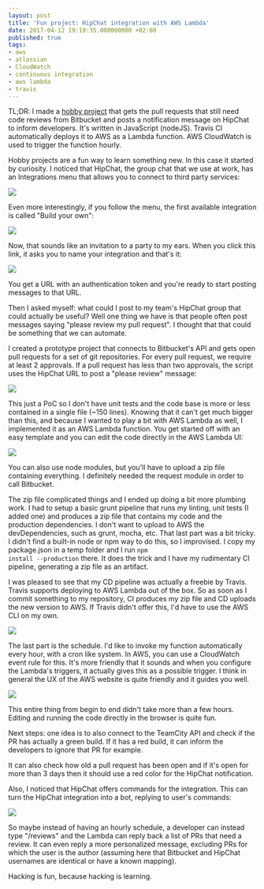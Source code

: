 ```yaml
---
layout: post
title: 'Fun project: HipChat integration with AWS Lambda'
date: 2017-04-12 19:19:35.000000000 +02:00
published: true
tags:
- aws
- atlassian
- CloudWatch
- continuous integration
- aws lambda
- travis
---
```


TL;DR: I made a [hobby project](https://gist.github.com/ngeor/bb13c0d2937769fb71bd912664d073aa)
that gets the pull requests that still need code reviews from Bitbucket and posts a notification message on HipChat to inform developers. It's written in JavaScript (nodeJS). Travis CI automatically deploys it to AWS as a Lambda function. AWS CloudWatch is used to trigger the function hourly.<!--more-->

Hobby projects are a fun way to learn something new. In this case it started by curiosity. I noticed that HipChat, the group chat that we use at work, has an Integrations menu that allows you to connect to third party services:

<img src="{{ site.baseurl }}/assets/2017/hipchat.png" />

Even more interestingly, if you follow the menu, the first available integration is called "Build your own":

<img src="{{ site.baseurl }}/assets/2017/hipchat2.png" />

Now, that sounds like an invitation to a party to my ears. When you click this link, it asks you to name your integration and that's it:

<img src="{{ site.baseurl }}/assets/2017/hipchat31.png" />

You get a URL with an authentication token and you're ready to start posting messages to that URL.

Then I asked myself: what could I post to my team's HipChat group that could actually be useful? Well one thing we have is that people often post messages saying "please review my pull request". I thought that that could be something that we can automate.

I created a prototype project that connects to Bitbucket's API and gets open pull requests for a set of git repositories. For every pull request, we require at least 2 approvals. If a pull request has less than two approvals, the script uses the HipChat URL to post a "please review" message:

<img src="{{ site.baseurl }}/assets/2017/hipchat41.png" />

This just a PoC so I don't have unit tests and the code base is more or less contained in a single file (~150 lines). Knowing that it can't get much bigger than this, and because I wanted to play a bit with AWS Lambda as well, I implemented it as an AWS Lambda function. You get started off with an easy template and you can edit the code directly in the AWS Lambda UI:

<img src="{{ site.baseurl }}/assets/2017/lambda.png" />

You can also use node modules, but you'll have to upload a zip file containing everything. I definitely needed the request module in order to call Bitbucket.

The zip file complicated things and I ended up doing a bit more plumbing work. I had to setup a basic grunt pipeline that runs my linting, unit tests (I added one) and produces a zip file that contains my code and the production dependencies. I don't want to upload to AWS the devDependencies, such as grunt, mocha, etc. That last part was a bit tricky. I didn't find a built-in node or npm way to do this, so I improvised. I copy my package.json in a temp folder and I run <code>npm install --production</code> there. It does the trick and I have my rudimentary CI pipeline, generating a zip file as an artifact.

I was pleased to see that my CD pipeline was actually a freebie by Travis. Travis supports deploying to AWS Lambda out of the box. So as soon as I commit something to my repository, CI produces my zip file and CD uploads the new version to AWS. If Travis didn't offer this, I'd have to use the AWS CLI on my own.

<img src="{{ site.baseurl }}/assets/2017/lambda2.png" />

The last part is the schedule. I'd like to invoke my function automatically every hour, with a cron like system. In AWS, you can use a CloudWatch event rule for this. It's more friendly that it sounds and when you configure the Lambda's triggers, it actually gives this as a possible trigger. I think in general the UX of the AWS website is quite friendly and it guides you well.

<img src="{{ site.baseurl }}/assets/2017/cloudwatch.png" />

This entire thing from begin to end didn't take more than a few hours. Editing and running the code directly in the browser is quite fun.

Next steps: one idea is to also connect to the TeamCity API and check if the PR has actually a green build. If it has a red build, it can inform the developers to ignore that PR for example.

It can also check how old a pull request has been open and if it's open for more than 3 days then it should use a red color for the HipChat notification.

Also, I noticed that HipChat offers commands for the integration. This can turn the HipChat integration into a bot, replying to user's commands:

<img src="{{ site.baseurl }}/assets/2017/hipchat5.png" />

So maybe instead of having an hourly schedule, a developer can instead type "/reviews" and the Lambda can reply back a list of PRs that need a review. It can even reply a more personalized message, excluding PRs for which the user is the author (assuming here that Bitbucket and HipChat usernames are identical or have a known mapping).

Hacking is fun, because hacking is learning.
